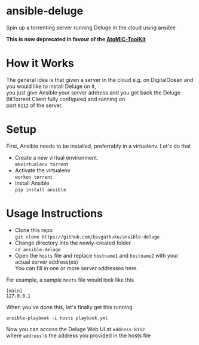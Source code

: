 # ansible-deluge
Spin up a torrenting server running Deluge in the cloud using ansible

**This is now deprecated in favour of the [AtoMiC-ToolKit](https://github.com/htpcBeginner/AtoMiC-ToolKit)**

# How it Works
The general idea is that given a server in the cloud e.g. on DigitalOcean and you would like to install Deluge on it,    
you just give Ansible your server address and you get back the Deluge BitTorrent Client fully configured and running on    
port `8112` of the server.

# Setup
First, Ansible needs to be installed, preferrably in a virtualenv. Let's do that

- Create a new virtual environment.    
`mkvirtualenv torrent`
- Activate the virtualenv    
`workon torrent`
- Install Ansible    
`pip install ansible`

# Usage Instructions

- Clone this repo    
`git clone https://github.com/kevgathuku/ansible-deluge`
- Change directory into the newly-created folder     
`cd ansible-deluge`
- Open the `hosts` file and replace `hostname1` and `hostname2` with your actual server address(es)    
You can fill in one or more server addresses here.

For example, a sample `hosts` file would look like this

```
[main]
127.0.0.1
```

When you've done this, let's finally get this running
```shell
ansible-playbook -i hosts playbook.yml
```

Now you can access the Deluge Web UI at `address:8112`     
where `address` is the address you provided in the hosts file
